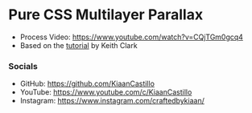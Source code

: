 # Pure CSS Multilayer Parallax
- Process Video: https://www.youtube.com/watch?v=CQjTGm0gcq4
- Based on the [tutorial](https://keithclark.co.uk/articles/pure-css-parallax-websites/) by Keith Clark

### Socials

- GitHub: https://github.com/KiaanCastillo
- YouTube: https://www.youtube.com/c/KiaanCastillo
- Instagram: https://www.instagram.com/craftedbykiaan/
